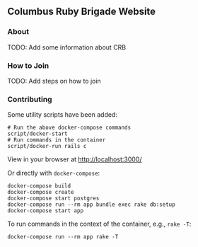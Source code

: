## Columbus Ruby Brigade Website

### About

TODO: Add some information about CRB

### How to Join

TODO: Add steps on how to join

### Contributing

Some utility scripts have been added:

```
# Run the above docker-compose commands
script/docker-start
# Run commands in the container
script/docker-run rails c
```

View in your browser at [http://localhost:3000/](http://localhost:3000/)

Or directly with `docker-compose`:

```
docker-compose build
docker-compose create
docker-compose start postgres
docker-compose run --rm app bundle exec rake db:setup
docker-compose start app
```

To run commands in the context of the container, e.g., `rake -T`:

```
docker-compose run --rm app rake -T
```

